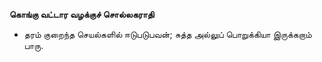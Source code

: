 **கொங்கு வட்டார வழக்குச் சொல்லகராதி**
- தரம் குறைந்த செயல்களில் ஈடுபடுபவன்; சுத்த அல்லுப் பொறுக்கியா இருக்கறாம் பாரு.


